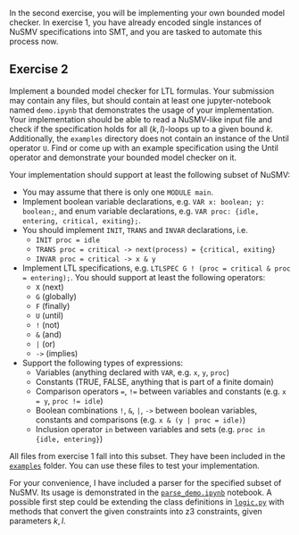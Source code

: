 In the second exercise, you will be implementing your own bounded model checker. In exercise 1, you have already encoded single instances of NuSMV specifications into SMT, and you are tasked to automate this process now.

## Exercise 2

Implement a bounded model checker for LTL formulas. Your submission may contain any files, but should contain at least one jupyter-notebook named `demo.ipynb` that demonstrates the usage of your implementation. Your implementation should be able to read a NuSMV-like input file and check if the specification holds for all $(k, l)$-loops up to a given bound $k$. Additionally, the `examples` directory does not contain an instance of the Until operator `U`. Find or come up with an example specification using the Until operator and demonstrate your bounded model checker on it.

Your implementation should support at least the following subset of NuSMV:
- You may assume that there is only one `MODULE main`.
- Implement boolean variable declarations, e.g. `VAR x: boolean; y: boolean;`, and enum variable declarations, e.g. `VAR proc: {idle, entering, critical, exiting};`.
- You should implement `INIT`, `TRANS` and `INVAR` declarations, i.e.
    - `INIT proc = idle`
    - `TRANS proc = critical -> next(process) = {critical, exiting}`
    - `INVAR proc = critical -> x & y`
- Implement LTL specifications, e.g. `LTLSPEC G ! (proc = critical & proc = entering);`. You should support at least the following operators:
    - `X` (next)
    - `G` (globally)
    - `F` (finally)
    - `U` (until)
    - `!` (not)
    - `&` (and)
    - `|` (or)
    - `->` (implies)
- Support the following types of expressions:
    - Variables (anything declared with `VAR`, e.g. `x`, `y`, `proc`)
    - Constants (TRUE, FALSE, anything that is part of a finite domain)
    - Comparison operators `=`, `!=` between variables and constants (e.g. `x = y`, `proc != idle`)
    - Boolean combinations `!`, `&`, `|`, `->` between boolean variables, constants and comparisons (e.g. `x & (y | proc = idle)`)
    - Inclusion operator `in` between variables and sets (e.g. `proc in {idle, entering}`)

All files from exercise 1 fall into this subset. They have been included in the [`examples`](examples) folder. You can use these files to test your implementation.

For your convenience, I have included a parser for the specified subset of NuSMV. Its usage is demonstrated in the [`parse_demo.ipynb`](parse_demo.ipynb) notebook. A possible first step could be extending the class definitions in [`logic.py`](logic.py) with methods that convert the given constraints into z3 constraints, given parameters $k, l$.
